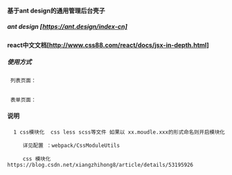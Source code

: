 #### 基于ant design的通用管理后台壳子


##### ant design [https://ant.design/index-cn]

#### react中文文档[http://www.css88.com/react/docs/jsx-in-depth.html]



##### 使用方式

     列表页面：
     
     
     表单页面：


#### 说明

      1 css模块化  css less scss等文件 如果以 xx.moudle.xxx的形式命名则开启模块化
         
         详见配置 ：webpack/CssModuleUtils
          
         css 模块化 https://blog.csdn.net/xiangzhihong8/article/details/53195926
         
            
